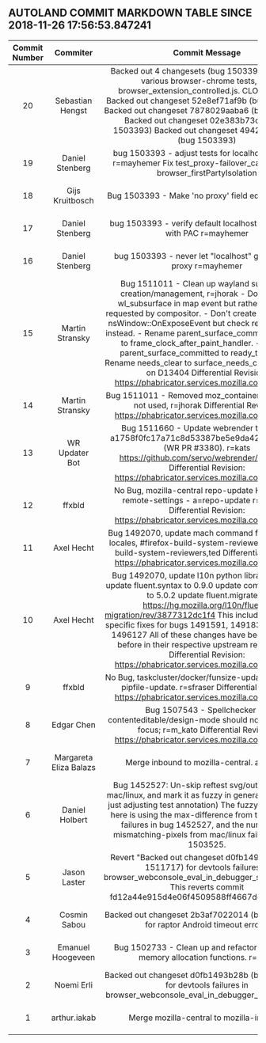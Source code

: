 ## AUTOLAND COMMIT MARKDOWN TABLE SINCE 2018-11-26 17:56:53.847241

| Commit Number | Commiter | Commit Message | Commit Url | Date | 
|:---:|:----:|:----------------------------------:|:------:|:----:| 
|20|Sebastian Hengst |Backed out 4 changesets (bug 1503393) for failing various browser-chrome tests, e.g. browser_extension_controlled.js. CLOSED TREE  Backed out changeset 52e8ef71af9b (bug 1503393) Backed out changeset 7878029aaba6 (bug 1503393) Backed out changeset 02e383b73c97 (bug 1503393) Backed out changeset 49428012434e (bug 1503393)|[URL](https://hg.mozilla.org/integration/autoland/pushloghtml?changeset=7670b6ce33a4)|2018-12-03 15:28:06
|19|Daniel Stenberg |bug 1503393 - adjust tests for localhost proxying r=mayhemer Fix test_proxy-failover_canceled and browser_firstPartyIsolation|[URL](https://hg.mozilla.org/integration/autoland/pushloghtml?changeset=52e8ef71af9b)|2018-12-03 14:28:14
|18|Gijs Kruitbosch |Bug 1503393 - Make 'no proxy' field editable r=jaws|[URL](https://hg.mozilla.org/integration/autoland/pushloghtml?changeset=7878029aaba6)|2018-12-03 14:27:50
|17|Daniel Stenberg |bug 1503393 - verify default localhost not-proxied with PAC r=mayhemer|[URL](https://hg.mozilla.org/integration/autoland/pushloghtml?changeset=02e383b73c97)|2018-12-03 14:27:29
|16|Daniel Stenberg |bug 1503393 - never let "localhost" get sent to a proxy r=mayhemer|[URL](https://hg.mozilla.org/integration/autoland/pushloghtml?changeset=49428012434e)|2018-12-03 14:27:11
|15|Martin Stransky |Bug 1511011 - Clean up wayland subsurface creation/management, r=jhorak  - Don't create wl_subsurface in map event but rather when it's requested by compositor. - Don't create wl_surface at nsWindow::OnExposeEvent but check ready_to_draw instead. - Rename parent_surface_committed_handler to frame_clock_after_paint_handler. - Rename parent_surface_committed to ready_to_draw. - Rename needs_clear to surface_needs_clear.  Depends on D13404  Differential Revision: https://phabricator.services.mozilla.com/D13405|[URL](https://hg.mozilla.org/integration/autoland/pushloghtml?changeset=f349e5a7d515)|2018-12-03 13:06:21
|14|Martin Stransky |Bug 1511011 - Removed moz_container_move as it's not used, r=jhorak  Differential Revision: https://phabricator.services.mozilla.com/D13404|[URL](https://hg.mozilla.org/integration/autoland/pushloghtml?changeset=819a462d5dd0)|2018-12-03 13:06:17
|13|WR Updater Bot |Bug 1511660 - Update webrender to commit a1758f0fc17a71c8d53387be5e9da42495ee11ae (WR PR #3380). r=kats  https://github.com/servo/webrender/pull/3380  Differential Revision: https://phabricator.services.mozilla.com/D13674|[URL](https://hg.mozilla.org/integration/autoland/pushloghtml?changeset=ccf502c02f51)|2018-12-03 13:06:45
|12|ffxbld |No Bug, mozilla-central repo-update HSTS HPKP remote-settings - a=repo-update r=RyanVM  Differential Revision: https://phabricator.services.mozilla.com/D13670|[URL](https://hg.mozilla.org/integration/autoland/pushloghtml?changeset=b41192e67945)|2018-12-03 12:52:08
|11|Axel Hecht |Bug 1492070, update mach command for compare-locales, #firefox-build-system-reviewers r=firefox-build-system-reviewers,ted  Differential Revision: https://phabricator.services.mozilla.com/D11902|[URL](https://hg.mozilla.org/integration/autoland/pushloghtml?changeset=b46490e922b4)|2018-12-03 12:08:31
|10|Axel Hecht |Bug 1492070, update l10n python libraries, r=stas  update fluent.syntax to 0.9.0 update compare-locales to 5.0.2 update fluent.migrate to https://hg.mozilla.org/l10n/fluent-migration/rev/3877312dc1f4 This includes migration-specific fixes for bugs 1491591, 1491833, 1491859, 1496127  All of these changes have been reviewed before in their respective upstream repositories.  Differential Revision: https://phabricator.services.mozilla.com/D11861|[URL](https://hg.mozilla.org/integration/autoland/pushloghtml?changeset=408d885bc131)|2018-12-03 12:03:59
|9|ffxbld |No Bug, taskcluster/docker/funsize-update-generator pipfile-update. r=sfraser  Differential Revision: https://phabricator.services.mozilla.com/D13667|[URL](https://hg.mozilla.org/integration/autoland/pushloghtml?changeset=147a524d090b)|2018-12-03 12:04:22
|8|Edgar Chen |Bug 1507543 - Spellchecker for contenteditable/design-mode should not run without focus; r=m_kato  Differential Revision: https://phabricator.services.mozilla.com/D12875|[URL](https://hg.mozilla.org/integration/autoland/pushloghtml?changeset=5e2fad03c885)|2018-12-03 11:20:09
|7|Margareta Eliza Balazs |Merge inbound to mozilla-central.  a=merge|[URL](https://hg.mozilla.org/integration/autoland/pushloghtml?changeset=01d0813d8203)|2018-12-03 09:30:40
|6|Daniel Holbert |Bug 1452527: Un-skip reftest svg/outline.html on mac/linux, and mark it as fuzzy in general. (no review, just adjusting test annotation)  The fuzzy() annotation here is using the max-difference from the Windows failures in bug 1452527, and the number-of-mismatching-pixels from mac/linux failures in bug 1503525.|[URL](https://hg.mozilla.org/integration/autoland/pushloghtml?changeset=290a2b092c01)|2018-12-03 01:09:25
|5|Jason Laster |Revert "Backed out changeset d0fb1493b28b (bug 1511717) for devtools failures in browser_webconsole_eval_in_debugger_stackframe.js"  This reverts commit fd12a44e915d4e06f4509588ff4667dd9646e2dd. |[URL](https://hg.mozilla.org/integration/autoland/pushloghtml?changeset=016950978d66)|2018-12-03 00:33:06
|4|Cosmin Sabou |Backed out changeset 2b3af7022014 (bug 1502733) for raptor Android timeout errors.|[URL](https://hg.mozilla.org/integration/autoland/pushloghtml?changeset=098c543f74c6)|2018-12-03 01:31:10
|3|Emanuel Hoogeveen |Bug 1502733 - Clean up and refactor GC system memory allocation functions. r=sfink|[URL](https://hg.mozilla.org/integration/autoland/pushloghtml?changeset=2b3af7022014)|2018-12-03 00:39:43
|2|Noemi Erli |Backed out changeset d0fb1493b28b (bug 1511717) for devtools failures in browser_webconsole_eval_in_debugger_stackframe.js|[URL](https://hg.mozilla.org/integration/autoland/pushloghtml?changeset=4976cba52e47)|2018-12-02 23:19:00
|1|arthur.iakab |Merge mozilla-central to mozilla-inbound|[URL](https://hg.mozilla.org/integration/autoland/pushloghtml?changeset=c758d2a5b8cb)|2018-12-02 22:02:03


